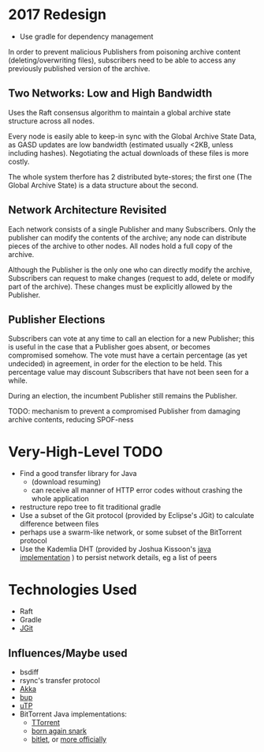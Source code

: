 2017 Redesign
============

* Use gradle for dependency management

In order to prevent malicious Publishers from poisoning archive  content (deleting/overwriting files),
subscribers  need to be able to access any previously published version of the archive.


Two Networks: Low and High Bandwidth
----------

Uses the Raft consensus algorithm to maintain a global archive state structure across all nodes.

Every node is easily able to keep-in sync with the Global Archive State Data, 
as GASD updates are low bandwidth (estimated usually <2KB, unless including hashes).
Negotiating the actual downloads of these files is more costly.

The whole system therfore has 2 distributed byte-stores;
the first one (The Global Archive State) is a data structure about the second.

Network Architecture Revisited
------

Each network consists of a single Publisher and many Subscribers.
Only the publisher can modify the contents of the archive;
any node can distribute pieces of the archive to other nodes. All nodes hold a full copy of the
archive.

Although the Publisher is the only one who can directly modify the archive,
Subscribers can request to make changes (request to add, delete or modify part of the archive).
These changes must be explicitly allowed by the Publisher.


Publisher Elections
--------

Subscribers can vote at any time to call an election for a new Publisher; 
this is useful in the case that a Publisher goes absent, or becomes compromised somehow.
The vote must have a certain percentage (as yet undecided) in agreement, in order for the election to be held.
This percentage value may discount Subscribers that have not been seen for a while.

During an election, the incumbent Publisher still remains the Publisher.

TODO: mechanism to prevent a compromised Publisher from damaging archive contents, reducing SPOF-ness



Very-High-Level TODO
====================

* Find a good transfer library for Java
    - (download resuming)
    - can receive all manner of HTTP error codes without crashing the whole application
* restructure repo tree to fit traditional gradle
* Use a subset of the Git protocol (provided by Eclipse's JGit) to calculate difference between files
* perhaps use a swarm-like network, or some subset of the BitTorrent protocol
* Use the Kademlia DHT (provided by Joshua Kissoon's [java implementation](https://github.com/JoshuaKissoon/Kademlia) ) to persist network details, eg a list of peers


Technologies Used
================

* Raft
* Gradle
* [JGit](http://www.eclipse.org/jgit/)

Influences/Maybe used
-----
* bsdiff
* rsync's transfer protocol
* [Akka](https://en.wikipedia.org/wiki/Akka_%28toolkit%29)
* [bup](https://github.com/bup/bup)
* [uTP](https://github.com/bittorrent/libutp)
* BitTorrent Java implementations:
    - [TTorrent](https://github.com/mpetazzoni/ttorrent)
    - [born again snark](https://github.com/akerigan/born-again-snark)
    - [bitlet](https://github.com/Toilal/bitlet), or [more officially](https://github.com/bitletorg/bitlet)

